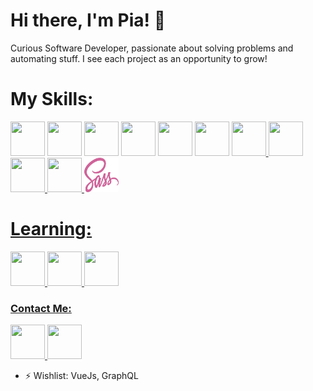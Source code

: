# Hi there, I'm Pia! 👋

Curious Software Developer, passionate about solving problems and automating stuff. I see each project as an opportunity to grow!

# My Skills:
<a href="https://developer.mozilla.org/es/docs/Web/JavaScript"><img src="https://raw.githubusercontent.com/yurijserrano/Github-Profile-Readme-Logos/master/programming%20languages/javascript.svg"  height="55" width="55" ></a>
<a href="https://es.reactjs.org/"><img src="https://raw.githubusercontent.com/yurijserrano/Github-Profile-Readme-Logos/master/frameworks/react.svg"  height="55" width="55" ></a>
<a href="https://es.redux.js.org/"><img src="https://raw.githubusercontent.com/yurijserrano/Github-Profile-Readme-Logos/master/frameworks/redux.svg"  height="55" width="55" ></a>
<a href="https://nodejs.org/es/"><img src="https://raw.githubusercontent.com/yurijserrano/Github-Profile-Readme-Logos/master/frameworks/nodejs.svg"  height="55" width="55" ></a>
<a href="https://www.postgresql.org/"><img src="https://raw.githubusercontent.com/yurijserrano/Github-Profile-Readme-Logos/master/databases/postgresql.svg"  height="55" width="55" ></a>
<a href="https://sequelize.org/"><img src="https://camo.githubusercontent.com/c7df0ed52a480ff725aac7ac3a11c8aedb6f60ea8ab01929c6adea9903589222/68747470733a2f2f63646e2e69636f6e2d69636f6e732e636f6d2f69636f6e73322f323130372f504e472f3531322f66696c655f747970655f73657175656c697a655f69636f6e5f3133303137332e706e67"  height="55" width="55" ></a>
<a href="https://developer.mozilla.org/es/docs/Web/CSS"><img src="https://raw.githubusercontent.com/yurijserrano/Github-Profile-Readme-Logos/master/others/css.svg"  height="55" width="55" >
<a href="https://developer.mozilla.org/es/docs/Web/HTML"><img src="https://raw.githubusercontent.com/yurijserrano/Github-Profile-Readme-Logos/master/others/html.svg"  height="55" width="55" >
<a href="https://www.npmjs.com/"><img src="https://raw.githubusercontent.com/yurijserrano/Github-Profile-Readme-Logos/master/others/npm.svg"  height="55" width="55" >
<a href="https://github.com/piacz"><img src="https://camo.githubusercontent.com/28e93a1bfe79f991ddcd35f7833e8537f0e7b31aa326dfbe98fe7eb538b40b46/68747470733a2f2f63646e2e69636f6e2d69636f6e732e636f6d2f69636f6e73322f323431352f504e472f3531322f657870726573735f6f726967696e616c5f776f72646d61726b5f6c6f676f5f69636f6e5f3134363532382e706e67"  height="55" width="55" >
  <a href="https://sass-lang.com/"><img src="https://raw.githubusercontent.com/triciopa/triciopa/main/logos/others/sass-1.svg"  height="55" width="55" >
# Learning:
<a href="https://expressjs.com/es/"><img src="https://raw.githubusercontent.com/yurijserrano/Github-Profile-Readme-Logos/master/programming%20languages/typescript.svg"  height="55" width="55" >
<a href="https://en.wikipedia.org/wiki/Java_(programming_language)"><img src="https://raw.githubusercontent.com/yurijserrano/Github-Profile-Readme-Logos/master/programming%20languages/java.svg"  height="55" width="55" >
  <a href="https://firebase.google.com/?hl=es"><img src="https://cdn.icon-icons.com/icons2/2699/PNG/512/firebase_logo_icon_171157.png"  height="55" width="55" >
    

### Contact Me:
<a href="https://www.linkedin.com/in/pia-cherni/"><img src="https://image.flaticon.com/icons/png/512/174/174857.png"  height="55" width="55" >
<a href="mailto:piaczernyk@email.com"><img src="https://www.flaticon.es/svg/vstatic/svg/311/311174.svg?token=exp=1619313470~hmac=435c34292d8b8e30f18993b0f6f0448a"  height="55" width="55" ></a>

- ⚡ Wishlist: VueJs, GraphQL


